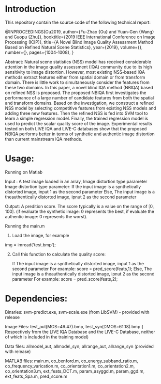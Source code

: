# Introduction

This repository contain the source code of the following technical report:

@INPROCEEDINGS{Ou2019, 
author={Fu-Zhao {Ou} and Yuan-Gen {Wang} and Guopu {Zhu}}, 
booktitle={2019 IEEE International Conference on Image Processing (ICIP)}, 
title={A Novel Blind Image Quality Assessment Method Based on Refined Natural Scene Statistics}, 
year={2019}, 
volume={}, 
number={}, 
pages={1004-1008},
}

Abstract: Natural scene statistics (NSS) model has received considerable attention in the image quality assessment (IQA) community
due to its high sensitivity to image distortion. However, most existing NSS-based IQA methods extract features either from spatial domain or from transform domain. There is little work to simultaneously consider the features from these two domains. In this paper, a novel blind IQA method (NBIQA) based on refined NSS is proposed. The proposed NBIQA first investigates the performance of a large number
of candidate features from both the spatial and transform domains. Based on the investigation, we construct a refined NSS model by selecting competitive features from existing NSS models and adding three new features. Then the refined NSS is fed into SVM tool to learn a simple regression model. Finally, the trained regression model is used to predict the scalar quality score of the image. Experimental results tested on both LIVE IQA and LIVE-C databases show that the proposed NBIQA performs better in terms of synthetic and authentic image distortion than current mainstream IQA methods.

# Usage:
Running on Matlab 

Input : A test image loaded in an array, Image distortion type parameter
        Image distortion type parameter: If the input image is a synthetically distorted image, input 1 as the second parameter
        Else, The input image is a theauthentically distorted image, ipnut 2 as the second parameter

Output: A predition score. The score typically is a value on the range of [0, 100]. 
(if evaluate the synthetic image: 0 represents the best, if evaluate the authentic image: 0 represents the worst).
  
Running the main.m

1. Load the image, for example

  img = imread('test.bmp');

2. Call this function to calculate the quality score:

    If The input image is a synthetically distorted image, 
    input 1 as the second parameter
         For example: score = pred_score(feats,1);
    Else, The input image is a theauthentically distorted image,
    ipnut 2 as the second parameter
         For example: score = pred_score(feats,2);

# Dependencies: 

   Binaries: svm-predict.exe, svm-scale.exe (from LibSVM) - provided with release
   
   Image Files: test_aut(MOS=46.47).bmp, test_syn(DMOS=61.18).bmp ( Respectively from the LIVE IQA Database and the LIVE-C Database, neither of which is included in the training model)
   
   Data files: allmodel_aut, allmodel_syn, allrange_aut, allrange_syn (provided with release)

   MATLAB files: main.m, co_benford.m, co_energy_subband_ratio.m, co_frequency_varication.m, co_orientation1.m, co_orientation2.m, co_orientation3.m, ext_feats_DCT.m, param_asyggd.m, param_ggd.m, ext_feats_Spa.m, pred_score.m



